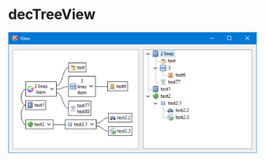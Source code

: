 # decTreeView

![decTreeView](https://raw.githubusercontent.com/DenisAnisimov/decTreeView/master/decTreeView.png)
